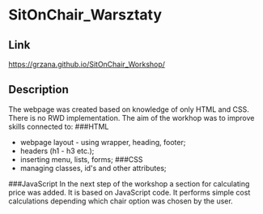 # SitOnChair_Warsztaty

## Link

 https://grzana.github.io/SitOnChair_Workshop/
 
## Description
 
The webpage was created based on knowledge of only HTML and CSS. There is no RWD implementation. 
The aim of the workhop was to improve skills connected to:
###HTML
* webpage layout - using wrapper, heading, footer;
* headers (h1 - h3 etc.);
* inserting menu, lists, forms;
###CSS
* managing classes, id's and other attributes;

###JavaScript
In the next step of the workshop a section for calculating price was added. It is based on JavaScript code. It performs simple cost calculations depending which chair option was chosen by the user. 
